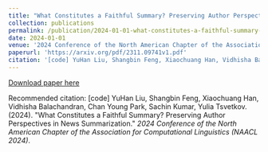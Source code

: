 ```yaml
---
title: "What Constitutes a Faithful Summary? Preserving Author Perspectives in News Summarization"
collection: publications
permalink: /publication/2024-01-01-what-constitutes-a-faithful-summary-preserving-author-perspectives-in-news-summarization
date: 2024-01-01
venue: '2024 Conference of the North American Chapter of the Association for Computational Linguistics (NAACL 2024)'
paperurl: 'https://arxiv.org/pdf/2311.09741v1.pdf'
citation: '[code] YuHan Liu, Shangbin Feng, Xiaochuang Han, Vidhisha Balachandran, Chan Young Park, Sachin Kumar, Yulia Tsvetkov. (2024). &quot;What Constitutes a Faithful Summary? Preserving Author Perspectives in News Summarization.&quot; <i>2024 Conference of the North American Chapter of the Association for Computational Linguistics (NAACL 2024)</i>.'
---
```


<a href='https://arxiv.org/pdf/2311.09741v1.pdf'>Download paper here</a>

Recommended citation: [code] YuHan Liu, Shangbin Feng, Xiaochuang Han, Vidhisha Balachandran, Chan Young Park, Sachin Kumar, Yulia Tsvetkov. (2024). "What Constitutes a Faithful Summary? Preserving Author Perspectives in News Summarization." <i>2024 Conference of the North American Chapter of the Association for Computational Linguistics (NAACL 2024)</i>.